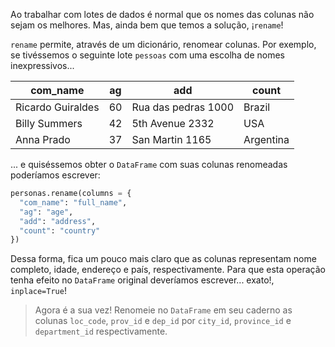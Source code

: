 Ao trabalhar com lotes de dados é normal que os nomes das colunas não sejam os melhores. Mas, ainda bem que temos a solução, ¡`rename`! 

`rename`  permite, através de um dicionário, renomear colunas. Por exemplo, se tivéssemos o seguinte lote `pessoas` com uma escolha de nomes inexpressivos...

com_name|ag|add|count|
---|---|---|---|
Ricardo Guiraldes|60|Rua das pedras 1000|Brazil|
Billy Summers|42|5th Avenue 2332|USA|
Anna Prado|37|San Martin 1165|Argentina|

... e quiséssemos obter o `DataFrame` com suas colunas renomeadas poderíamos escrever:

```python
personas.rename(columns = {
  "com_name": "full_name",
  "ag": "age",
  "add": "address",
  "count": "country"
})
```

Dessa forma, fica um pouco mais claro que as colunas representam nome completo, idade, endereço e país, respectivamente. Para que esta operação tenha efeito no `DataFrame` original deveríamos escrever... exato!, `inplace=True`!

> Agora é a sua vez!  Renomeie no `DataFrame` em seu caderno as colunas `loc_code`, `prov_id` e `dep_id` por `city_id`, `province_id` e `department_id` respectivamente.

